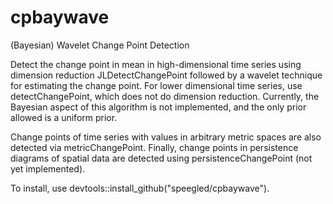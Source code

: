 # cpbaywave
(Bayesian) Wavelet Change Point Detection

Detect the change point in mean in high-dimensional time series using dimension reduction JLDetectChangePoint followed by a wavelet technique for estimating the change point. For lower dimensional time series, use detectChangePoint, which does not do dimension reduction. Currently, the Bayesian aspect of this algorithm is not implemented, and the only prior allowed is a uniform prior. 

Change points of time series with values in arbitrary metric spaces are also detected via metricChangePoint. Finally, change points in persistence diagrams of spatial data are detected using persistenceChangePoint (not yet implemented).

To install, use devtools::install_github("speegled/cpbaywave"). 
